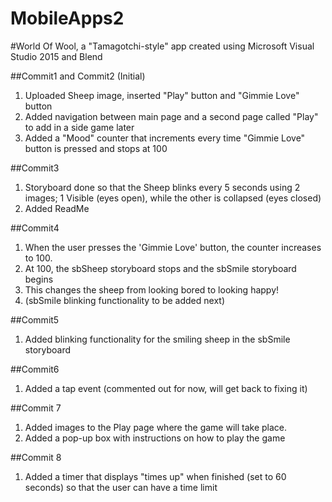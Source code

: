 # MobileApps2
#World Of Wool, a "Tamagotchi-style" app created using Microsoft Visual Studio 2015 and Blend

##Commit1 and Commit2 (Initial)
1. Uploaded Sheep image, inserted "Play" button and "Gimmie Love" button
2. Added navigation between main page and a second page called "Play" to add in a side game later
3. Added a "Mood" counter that increments every time "Gimmie Love" button is pressed and stops at 100

##Commit3
1. Storyboard done so that the Sheep blinks every 5 seconds using 2 images; 1 Visible (eyes open), while the other is collapsed (eyes closed)
2. Added ReadMe

##Commit4
1. When the user presses the 'Gimmie Love' button, the counter increases to 100.
2. At 100, the sbSheep storyboard stops and the sbSmile storyboard begins
3. This changes the sheep from looking bored to looking happy!
4. (sbSmile blinking functionality to be added next)

##Commit5
1. Added blinking functionality for the smiling sheep in the sbSmile storyboard

##Commit6
1. Added a tap event (commented out for now, will get back to fixing it)

##Commit 7
1. Added images to the Play page where the game will take place.
2. Added a pop-up box with instructions on how to play the game

##Commit 8
1. Added a timer that displays "times up" when finished (set to 60 seconds) so that the user can have a time limit
